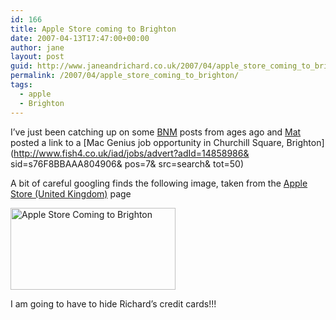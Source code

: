 ```yaml
---
id: 166
title: Apple Store coming to Brighton
date: 2007-04-13T17:47:00+00:00
author: jane
layout: post
guid: http://www.janeandrichard.co.uk/2007/04/apple_store_coming_to_brighton
permalink: /2007/04/apple_store_coming_to_brighton/
tags:
  - apple
  - Brighton
---
```

I&#8217;ve just been catching up on some [BNM](http://www.brightonnewmedia.org/) posts from ages ago and [Mat](http://www.four0four.net/) posted a link to a [Mac Genius job opportunity in Churchill Square, Brighton](http://www.fish4.co.uk/iad/jobs/advert?adId=14858986& sid=s76F8BBAAA804906& pos=7& src=search& tot=50)

A bit of careful googling finds the following image, taken from the [Apple Store (United Kingdom)](http://www.apple.com/uk/retail/) page

[<img src="http://farm1.static.flickr.com/245/457876592_41021d35f8_o.jpg" width="264" height="131" alt="Apple Store Coming to Brighton" />](http://www.flickr.com/photos/janed/457876592/ "Photo Sharing")

I am going to have to hide Richard&#8217;s credit cards!!!
